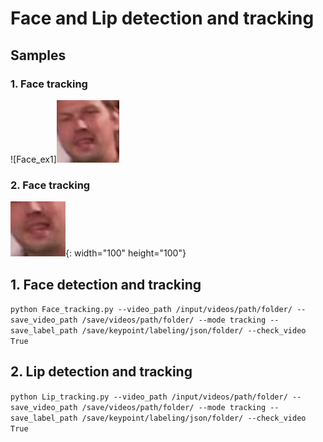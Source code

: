 # Face and Lip detection and tracking

## Samples
### 1. Face tracking
![Face_ex1]<img src="https://github.com/jungwook518/Face_Lip_detection_tracking/blob/master/samples/Face_ex1.gif" width="100" height="100">

### 2. Face tracking
![Lip_ex1](https://github.com/jungwook518/Face_Lip_detection_tracking/blob/master/samples/Lip_ex1.gif){: width="100" height="100"}

## 1. Face detection and tracking
```python Face_tracking.py --video_path /input/videos/path/folder/ --save_video_path /save/videos/path/folder/ --mode tracking --save_label_path /save/keypoint/labeling/json/folder/ --check_video True```

## 2. Lip detection and tracking
```python Lip_tracking.py --video_path /input/videos/path/folder/ --save_video_path /save/videos/path/folder/ --mode tracking --save_label_path /save/keypoint/labeling/json/folder/ --check_video True```

